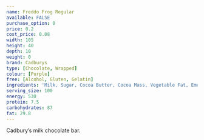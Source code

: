 ```yaml
---
name: Freddo Frog Regular
available: FALSE
purchase_option: 0
price: 0.2
cost_price: 0.08
width: 105
height: 40
depth: 10
weight: 0
brand: Cadburys
type: [Chocolate, Wrapped]
colour: [Purple]
free: [Alcohol, Gluten, Gelatin]
ingredients: 'Milk, Sugar, Cocoa Butter, Cocoa Mass, Vegetable Fat, Emulsifiers: E442, E476; Flavourings.'
serving_size: 100
energy: 530
protein: 7.5
carbohydrates: 87
fat: 29.8
---
```

Cadbury’s milk chocolate bar.